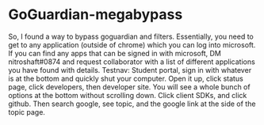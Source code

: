 # GoGuardian-megabypass
So, I found a way to bypass goguardian and filters. Essentially, you need to get to any application (outside of chrome) which you can log into microsoft. If you can find any apps that can be signed in with microsoft, DM nitroshaft#0874 and request collaborator with a list of different applications you have found with details.
Testnav: Student portal, sign in with whatever is at the bottom and quickly shut your computer. Open it up, click status page, click developers, then developer site. You will see a whole bunch of options at the bottom without scrolling down. Click client SDKs, and click github. Then search google, see topic, and the google link at the side of the topic page.
